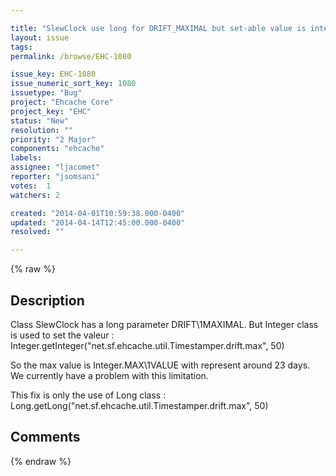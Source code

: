```yaml
---

title: "SlewClock use long for DRIFT_MAXIMAL but set-able value is integer range"
layout: issue
tags: 
permalink: /browse/EHC-1080

issue_key: EHC-1080
issue_numeric_sort_key: 1080
issuetype: "Bug"
project: "Ehcache Core"
project_key: "EHC"
status: "New"
resolution: ""
priority: "2 Major"
components: "ehcache"
labels: 
assignee: "ljacomet"
reporter: "jsomsani"
votes:  1
watchers: 2

created: "2014-04-01T10:59:38.000-0400"
updated: "2014-04-14T12:45:00.000-0400"
resolved: ""

---
```




{% raw %}



## Description

<div markdown="1" class="description">

Class SlewClock has a long parameter DRIFT\1MAXIMAL. But Integer class is used to set the valeur : 
Integer.getInteger("net.sf.ehcache.util.Timestamper.drift.max", 50)

So the max value is Integer.MAX\1VALUE with represent around 23 days.
We currently have a problem with this limitation.

This fix is only the use of Long class : 
Long.getLong("net.sf.ehcache.util.Timestamper.drift.max", 50)

</div>

## Comments



{% endraw %}
